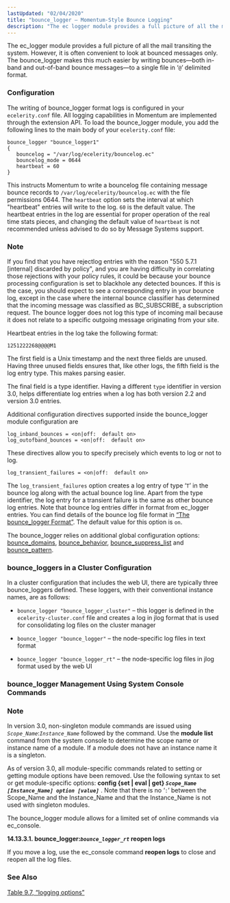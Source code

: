 ```yaml
---
lastUpdated: "02/04/2020"
title: "bounce_logger – Momentum-Style Bounce Logging"
description: "The ec logger module provides a full picture of all the mail transiting the system However it is often convenient to look at bounced messages only The bounce logger makes this much easier by writing bounces both in band and out of band bounce messages to a single file in..."
---
```


<a name="idp18162576"></a> 

The ec_logger module provides a full picture of all the mail transiting the system. However, it is often convenient to look at bounced messages only. The bounce_logger makes this much easier by writing bounces—both in-band and out-of-band bounce messages—to a single file in ‘`@`’ delimited format.

### <a name="modules.bounce_logger.configuration"></a> Configuration

The writing of bounce_logger format logs is configured in your `ecelerity.conf` file. All logging capabilities in Momentum are implemented through the extension API. To load the bounce_logger module, you add the following lines to the main body of your `ecelerity.conf` file:

<a name="example.bounce_logger.3"></a> 


```
bounce_logger "bounce_logger1"
{
   bouncelog = "/var/log/ecelerity/bouncelog.ec"
   bouncelog_mode = 0644
   heartbeat = 60
}
```

This instructs Momentum to write a bouncelog file containing message bounce records to `/var/log/ecelerity/bouncelog.ec` with the file permissions 0644\. The `heartbeat` option sets the interval at which "heartbeat" entries will write to the log. `60` is the default value. The heartbeat entries in the log are essential for proper operation of the real time stats pieces, and changing the default value of `heartbeat` is not recommended unless advised to do so by Message Systems support.

### Note

If you find that you have rejectlog entries with the reason "550 5.7.1 [internal] discarded by policy", and you are having difficulty in correlating those rejections with your policy rules, it could be because your bounce processing configuration is set to blackhole any detected bounces. If this is the case, you should expect to see a corresponding entry in your bounce log, except in the case where the internal bounce classifier has determined that the incoming message was classified as BC_SUBSCRIBE, a subscription request. The bounce logger does not log this type of incoming mail because it does not relate to a specific outgoing message originating from your site.

Heartbeat entries in the log take the following format:

`1251222268@@@@M1`

The first field is a Unix timestamp and the next three fields are unused. Having three unused fields ensures that, like other logs, the fifth field is the log entry type. This makes parsing easier.

The final field is a type identifier. Having a different `type` identifier in version 3.0, helps differentiate log entries when a log has both version 2.2 and version 3.0 entries.

Additional configuration directives supported inside the bounce_logger module configuration are

```
log_inband_bounces = <on|off:  default on>
log_outofband_bounces = <on|off:  default on>
```

These directives allow you to specify precisely which events to log or not to log.

`log_transient_failures = <on|off:  default on>`

The `log_transient_failures` option creates a log entry of type ‘`T`’ in the bounce log along with the actual bounce log line. Apart from the type identifier, the log entry for a transient failure is the same as other bounce log entries. Note that bounce log entries differ in format from ec_logger entries. You can find details of the bounce log file format in [“The bounce_logger Format”](/momentum/3/3-reference/log-formats-version-3#bounce_logger.format3). The default value for this option is `on`.

The bounce_logger relies on additional global configuration options: [bounce_domains](/momentum/3/3-reference/3-reference-conf-ref-bounce-domains), [bounce_behavior](/momentum/3/3-reference/3-reference-conf-ref-bounce-behavior), [bounce_suppress_list](/momentum/3/3-reference/3-reference-conf-ref-bounce-suppress-list) and [bounce_pattern](/momentum/3/3-reference/3-reference-conf-ref-bounce-pattern).

### <a name="idp18187424"></a> bounce_loggers in a Cluster Configuration

In a cluster configuration that includes the web UI, there are typically three bounce_loggers defined. These loggers, with their conventional instance names, are as follows:

*   `bounce_logger "bounce_logger_cluster"` – this logger is defined in the `ecelerity-cluster.conf` file and creates a log in jlog format that is used for consolidating log files on the cluster manager

*   `bounce_logger "bounce_logger"` – the node-specific log files in text format

*   `bounce_logger "bounce_logger_rt"` – the node-specific log files in jlog format used by the web UI

### <a name="modules.bounce_logger.console3"></a> bounce_logger Management Using System Console Commands

### Note

In version 3.0, non-singleton module commands are issued using *`Scope_Name`*:*`Instance_Name`* followed by the command. Use the **module list**      command from the system console to determine the scope name or instance name of a module. If a module does not have an instance name it is a singleton.

As of version 3.0, all module-specific commands related to setting or getting module options have been removed. Use the following syntax to set or get module-specific options: **config {set | eval | get} *`Scope_Name [Instance_Name] option [value]`*** . Note that there is no ‘`:`’ between the Scope_Name and the Instance_Name and that the Instance_Name is not used with singleton modules.

The bounce_logger module allows for a limited set of online commands via ec_console.

**<a name="modules.bounce_logger.console3.reopen"></a> 14.13.3.1. bounce_logger:*`bounce_logger_rt`* reopen logs**

If you move a log, use the ec_console command **reopen logs**      to close and reopen all the log files.

### <a name="idp18205152"></a> See Also

[Table 9.7, “logging options”](/momentum/3/3-reference/options-summary#logging-options-table)